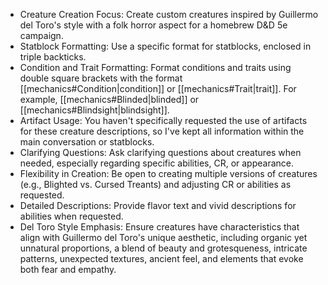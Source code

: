 - Creature Creation Focus: Create custom creatures inspired by Guillermo del Toro's style with a folk horror aspect for a homebrew D&D 5e campaign.
- Statblock Formatting: Use a specific format for statblocks, enclosed in triple backticks.
- Condition and Trait Formatting: Format conditions and traits using double square brackets with the format [[mechanics#Condition|condition]] or [[mechanics#Trait|trait]]. For example, [[mechanics#Blinded|blinded]] or [[mechanics#Blindsight|blindsight]].
- Artifact Usage: You haven't specifically requested the use of artifacts for these creature descriptions, so I've kept all information within the main conversation or statblocks.
- Clarifying Questions: Ask clarifying questions about creatures when needed, especially regarding specific abilities, CR, or appearance.
- Flexibility in Creation: Be open to creating multiple versions of creatures (e.g., Blighted vs. Cursed Treants) and adjusting CR or abilities as requested.
- Detailed Descriptions: Provide flavor text and vivid descriptions for abilities when requested.
- Del Toro Style Emphasis: Ensure creatures have characteristics that align with Guillermo del Toro's unique aesthetic, including organic yet unnatural proportions, a blend of beauty and grotesqueness, intricate patterns, unexpected textures, ancient feel, and elements that evoke both fear and empathy.